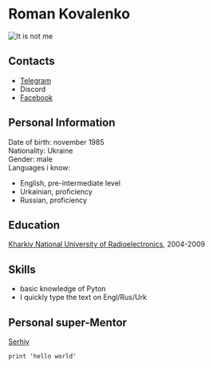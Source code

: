 # Roman Kovalenko
![It is not me](https://commonmark.org/help/images/favicon.png "photo not mine")
## Contacts
+ [Telegram](https://t.me/RomaKovalenko85)
+ Discord
+ [Facebook](https://www.facebook.com/roman.kovalenko.77985)
## Personal Information
Date of birth: november 1985  
Nationality: Ukraine  
Gender: male  
Languages i know: 
* English, pre-intermediate level
* Urkainian, proficiency
* Russian, proficiency  
## Education
[Kharkiv National University of Radioelectronics](https://nure.ua/ru/), 2004-2009  
## Skills
* basic knowledge of Pyton
* I quickly type the text on Engl/Rus/Urk 
## Personal super-Mentor
[Serhiy](https://t.me/sten86srg)  

````
print 'hello world'
````